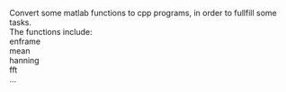 Convert some matlab functions to cpp programs, in order to fullfill some tasks.  
The functions include:  
enframe  
mean  
hanning  
fft  
...
